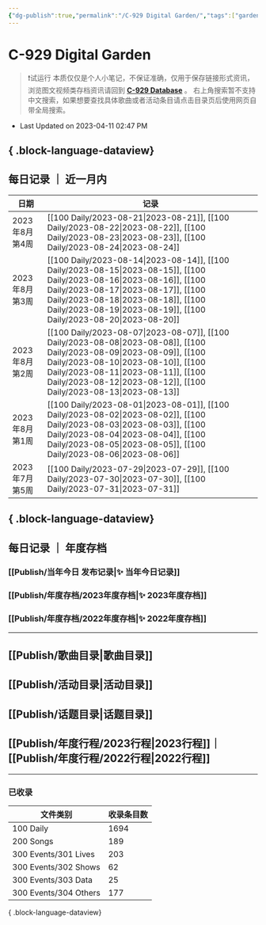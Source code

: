 ```yaml
---
{"dg-publish":true,"permalink":"/C-929 Digital Garden/","tags":["gardenEntry"],"dgShowLocalGraph":true,"created":"2022-11-25T17:22:03.000+08:00","updated":"2023-04-11T14:47:05.000+08:00"}
---
```


# C-929 Digital Garden

> ❗试运行
> 本质仅仅是个人小笔记，不保证准确，仅用于保存链接形式资讯，浏览图文视频类存档资讯请回到 **[C-929 Database](https://c929-song.super.site/)** 。
> 右上角搜索暂不支持中文搜索，如果想要查找具体歌曲或者活动条目请点击目录页后使用网页自带全局搜索。
- Last Updated on 2023-04-11 02:47 PM 

{ .block-language-dataview}
---

## 每日记录 ｜ 近一月内

| 日期          | 记录                                                                                                                                                                                                                                                                                            |
| ----------- | --------------------------------------------------------------------------------------------------------------------------------------------------------------------------------------------------------------------------------------------------------------------------------------------- |
| 2023年8月 第4周 | [[100 Daily/2023-08-21\|2023-08-21]], [[100 Daily/2023-08-22\|2023-08-22]], [[100 Daily/2023-08-23\|2023-08-23]], [[100 Daily/2023-08-24\|2023-08-24]]                                                                                                                            |
| 2023年8月 第3周 | [[100 Daily/2023-08-14\|2023-08-14]], [[100 Daily/2023-08-15\|2023-08-15]], [[100 Daily/2023-08-16\|2023-08-16]], [[100 Daily/2023-08-17\|2023-08-17]], [[100 Daily/2023-08-18\|2023-08-18]], [[100 Daily/2023-08-19\|2023-08-19]], [[100 Daily/2023-08-20\|2023-08-20]] |
| 2023年8月 第2周 | [[100 Daily/2023-08-07\|2023-08-07]], [[100 Daily/2023-08-08\|2023-08-08]], [[100 Daily/2023-08-09\|2023-08-09]], [[100 Daily/2023-08-10\|2023-08-10]], [[100 Daily/2023-08-11\|2023-08-11]], [[100 Daily/2023-08-12\|2023-08-12]], [[100 Daily/2023-08-13\|2023-08-13]] |
| 2023年8月 第1周 | [[100 Daily/2023-08-01\|2023-08-01]], [[100 Daily/2023-08-02\|2023-08-02]], [[100 Daily/2023-08-03\|2023-08-03]], [[100 Daily/2023-08-04\|2023-08-04]], [[100 Daily/2023-08-05\|2023-08-05]], [[100 Daily/2023-08-06\|2023-08-06]]                                          |
| 2023年7月 第5周 | [[100 Daily/2023-07-29\|2023-07-29]], [[100 Daily/2023-07-30\|2023-07-30]], [[100 Daily/2023-07-31\|2023-07-31]]                                                                                                                                                                     |

{ .block-language-dataview}
---

## 每日记录 ｜ 年度存档

### [[Publish/当年今日 发布记录\|✨ 当年今日记录]]

### [[Publish/年度存档/2023年度存档\|✨ 2023年度存档]]

### [[Publish/年度存档/2022年度存档\|✨ 2022年度存档]]

---

## [[Publish/歌曲目录\|歌曲目录]] 

## [[Publish/活动目录\|活动目录]]

## [[Publish/话题目录\|话题目录]]

## [[Publish/年度行程/2023行程\|2023行程]]｜ [[Publish/年度行程/2022行程\|2022行程]]

---

### 已收录

| 文件类别                  | 收录条目数 |
| --------------------- | ----- |
| 100 Daily             | 1694  |
| 200 Songs             | 189   |
| 300 Events/301 Lives  | 203   |
| 300 Events/302 Shows  | 62    |
| 300 Events/303 Data   | 25    |
| 300 Events/304 Others | 177   |

{ .block-language-dataview}
